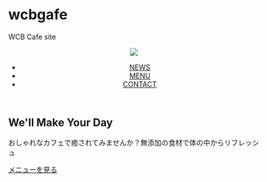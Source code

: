 # wcbgafe
WCB Cafe site 
<!DOCTYPE html>
<html lang="ja">
<head>
  <meta charset="UTF-8">
  <meta name="description" content="ブレンドコーヒーとヘルシーなオーガニックフードを提供するカフェ">
  <title>WCB Cafe</title>

  <!-- CSS読み込み -->
  <link rel="preconnect" href="https://fonts.gstatic.com">
<link href="https://fonts.googleapis.com/css2?family=Philosopher&display=swap" rel="stylesheet">
<link rel="icon" type="image/png" href="img/WCBCafe/images/favicon.png">

  <link rel="stylesheet" href="style.css">


</head>
<!-- ここから内容 -->
<body>
  <div id="home" class="big-bg">
<!-- ヘッダーアイコン -->
<header class="page-header wrapper">
  <div class="logo">
    <img src="img/WCBCafe/images/logo.svg" >
  </div>
    <ul class="main-nav">
      <li><a href="#">NEWS</a></li>
      <li><a href="#">MENU</a></li>
      <li><a href="#">CONTACT</a></li>
    </ul>
</header>
  <div class="home-content wrapper">
    <h2 class="page-title">We'll Make Your Day</h2>
    <p>おしゃれなカフェで癒されてみませんか？無添加の食材で体の中からリフレッシュ</p>
    <a href="#" class="button">メニューを見る</a>
  </div><!--＃home </div> -->

  
</body>
</html>
